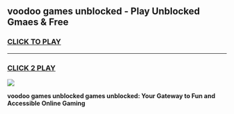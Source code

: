 
## voodoo games unblocked - Play Unblocked Gmaes & Free
<h3>
<a href="https://news.freeplayer.one?title=voodoo_games_unblocked&ref=16F">CLICK TO PLAY</a></h3>
<hr>

<h3>
<a href="https://news.freeplayer.one?title=voodoo_games_unblocked&ref=16F">CLICK 2 PLAY</a>
  
</h3>

<a href="https://news.freeplayer.one?title=voodoo_games_unblocked&ref=16F/"><img src="https://clearcache.store/games.png"></a>


**voodoo games unblocked games unblocked: Your Gateway to Fun and Accessible Online Gaming**
